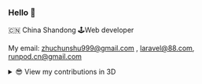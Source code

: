 ### Hello 👋

🇨🇳 China Shandong 🕹Web developer


My email: zhuchunshu999@gmail.com , laravel@88.com, runpod.cn@gmail.com

<details>
<summary>😎 View my contributions in 3D</summary>

![](./profile-3d-contrib/profile-green.svg#gh-light-mode-only)
![](./profile-3d-contrib/profile-night-green.svg#gh-dark-mode-only)

</details>

